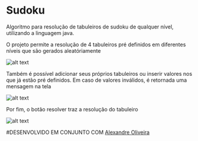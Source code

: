# Sudoku

Algoritmo para resolução de tabuleiros de sudoku de qualquer nível, utilizando a linguagem java.

O projeto permite a resolução de 4 tabuleiros pré definidos em diferentes níveis que são gerados aleatóriamente

![alt text](https://github.com/riccihenrique/Sudoku/blob/master/janela.PNG)

Também é possível adicionar seus próprios tabuleiros ou inserir valores nos que já estão pré definidos. Em caso de valores inválidos, é retornada uma mensagem na tela

![alt text](https://github.com/riccihenrique/Sudoku/blob/master/janela2.png)

Por fim, o botão resolver traz a resolução do tabuleiro

![alt text](https://github.com/riccihenrique/Sudoku/blob/master/janela3.PNG)


#DESENVOLVIDO EM CONJUNTO COM <a href="https://github.com/AlekOliveira">Alexandre Oliveira</a>
